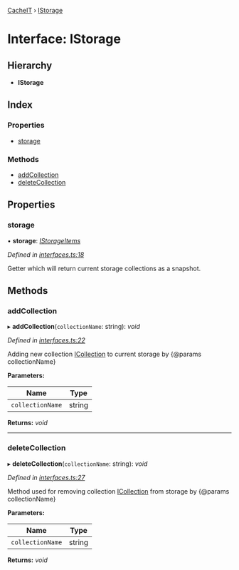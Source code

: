 [CacheIT](../README.md) › [IStorage](istorage.md)

# Interface: IStorage

## Hierarchy

* **IStorage**

## Index

### Properties

* [storage](istorage.md#storage)

### Methods

* [addCollection](istorage.md#addcollection)
* [deleteCollection](istorage.md#deletecollection)

## Properties

###  storage

• **storage**: *[IStorageItems](istorageitems.md)*

*Defined in [interfaces.ts:18](https://github.com/pavanser/cacheit/blob/5812e6a/src/interfaces.ts#L18)*

Getter which will return current storage collections as a snapshot.

## Methods

###  addCollection

▸ **addCollection**(`collectionName`: string): *void*

*Defined in [interfaces.ts:22](https://github.com/pavanser/cacheit/blob/5812e6a/src/interfaces.ts#L22)*

Adding new collection [ICollection](icollection.md) to current storage by {@params collectionName}

**Parameters:**

Name | Type |
------ | ------ |
`collectionName` | string |

**Returns:** *void*

___

###  deleteCollection

▸ **deleteCollection**(`collectionName`: string): *void*

*Defined in [interfaces.ts:27](https://github.com/pavanser/cacheit/blob/5812e6a/src/interfaces.ts#L27)*

Method used for removing collection [ICollection](icollection.md) from storage by {@params collectionName}

**Parameters:**

Name | Type |
------ | ------ |
`collectionName` | string |

**Returns:** *void*
